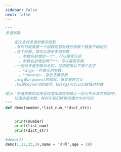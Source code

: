 ```yaml
---
sidebar: false
next: false
---
```

<BlogInfo/>






```python
"""
多值参数

    定义支持多值参数的函数
    .有时可能需要一个函数能够处理的参数个数是不确定的
    .这个时候，就可以使用多值参数
      。参数名前增加一个*，可以接受元组
      。参数名前增加两个**，可以接受字典
    .一般给多值参数命名时，习惯使用以下两个名字
      。*args--存放元组参数，
      。**kwargs--存放字典参数
    .arg是argument的缩写，有变量的含义
    .kw是keyword的缩写，kwargs可以记忆键值对参数

提示：多值参数的应用会经常出现在网络上一些大牛开发的框架中，
    知道多值参数，有利于我们能够读懂大牛的代码
"""
def demo(number,*list_num,**dict_str):


    print(number)
    print(list_num)
    print(dict_str)

#demo(1)
demo(1,22,23,24,name = "小明",age = 18)
```






<ActionBox />
        
<style>#top-box {margin-top:0.5rem!important;}</style>